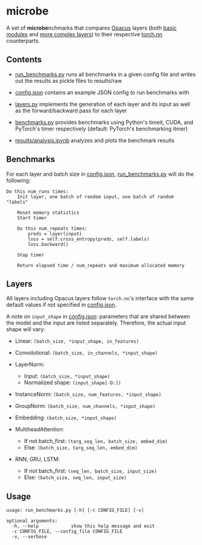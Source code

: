 # microbe

A set of **microbe**nchmarks that compares [Opacus](https://github.com/pytorch/opacus) layers (both [basic modules](https://github.com/pytorch/opacus/tree/main/opacus/grad_sample) and [more complex layers](https://github.com/pytorch/opacus/tree/main/opacus/layers)) to their respective [torch.nn](https://pytorch.org/docs/stable/nn.html) counterparts.

## Contents

- [run_benchmarks.py](run_benchmarks.py) runs all benchmarks in a given config file and writes out the results as pickle files to results/raw

- [config.json](config.json) contains an example JSON config to run benchmarks with

- [layers.py](layers.py) implements the generation of each layer and its input as well as the forward/backward pass for each layer

- [benchmarks.py](benchmarks.py) provides benchmarks using Python's timeit, CUDA, and PyTorch's timer respectively (default: PyTorch's benchmarking itmer)

- [results/analysis.ipynb](results/analysis.ipynb) analyzes and plots the benchmark results


## Benchmarks

For each layer and batch size in [config.json](config.json), [run_benchmarks.py](run_benchmarks.py) will do the following:
```
Do this num_runs times:
    Init layer, one batch of random input, one batch of random "labels"

    Reset memory statistics
    Start timer

    Do this num_repeats times:
        preds = layer(input)
        loss = self.cross_entropy(preds, self.labels)
        loss.backward()

    Stop timer

    Return elapsed time / num_repeats and maximum allocated memory
```

## Layers

All layers including Opacus layers follow `torch.nn`'s interface with the same default values if not specified in [config.json](config.json).

A note on `input_shape` in [config.json](config.json): parameters that are shared between the model and the input are listed separately. Therefore, the actual input shape will vary:

- Linear: `(batch_size, *input_shape, in_features)`

- Convolutional: `(batch_size, in_channels, *input_shape)`

- LayerNorm:
    - Input: `(batch_size, *input_shape)`
    - Normalized shape: `(input_shape[-D:])`

- InstanceNorm: `(batch_size, num_features, *input_shape)`

- GroupNorm: `(batch_size, num_channels, *input_shape)`

- Embedding: `(batch_size, *input_shape)`

- MultiheadAttention:
    - If not batch_first: `(targ_seq_len, batch_size, embed_dim)`
    - Else: `(batch_size, targ_seq_len, embed_dim)`

- RNN, GRU, LSTM:
    - If not batch_first: `(seq_len, batch_size, input_size)`
    - Else: `(batch_size, seq_len, input_size)`


## Usage

```
usage: run_benchmarks.py [-h] [-c CONFIG_FILE] [-v]

optional arguments:
  -h, --help            show this help message and exit
  -c CONFIG_FILE, --config_file CONFIG_FILE
  -v, --verbose
 ```